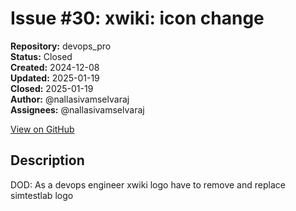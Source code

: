 # Issue #30: xwiki: icon change

**Repository:** devops_pro  
**Status:** Closed  
**Created:** 2024-12-08  
**Updated:** 2025-01-19  
**Closed:** 2025-01-19  
**Author:** @nallasivamselvaraj  
**Assignees:** @nallasivamselvaraj  

[View on GitHub](https://github.com/Simtestlab/devops_pro/issues/30)

## Description

DOD: As a devops engineer xwiki logo have to remove and replace simtestlab logo